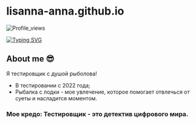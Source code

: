 # lisanna-anna.github.io

![Profile_views](https://komarev.com/ghpvc/?username=danny-pilot&color=green&style=for-the-badge)

[![Typing SVG](https://readme-typing-svg.demolab.com?font=Fira+Code&pause=1000&color=EE8838&width=435&lines=I'm+QA+Engeneer+(manual))](https://git.io/typing-svg)

## About me :sunglasses:
Я тестировщик с душой рыболова!
- В тестировании с 2022 года;
- Рыбалка с лодки - мое увлечение,
  которое помогает отвлечься от суеты и насладится моментом.

### Мое кредо: Тестировщик - это детектив цифрового мира.

